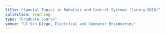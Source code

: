 ```yaml
---
title: "Special Topics in Robotics and Control Systems (Spring 2018)"
collection: teaching
type: "Graduate course"
venue: "UC San Diego, Electrical and Computer Engineering"
---
```

